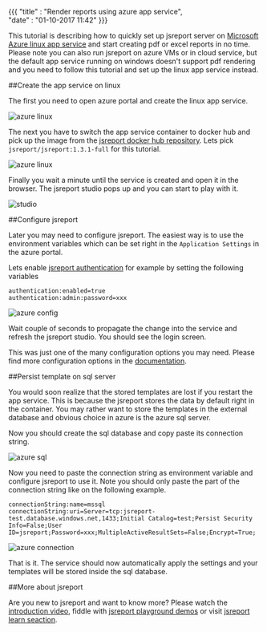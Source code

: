 ﻿{{{
    "title"    : "Render reports using azure app service",	   
    "date"     : "01-10-2017 11:42"	
}}}

This tutorial is describing how to quickly set up jsreport server on [
Microsoft Azure linux app service](https://docs.microsoft.com/en-us/azure/app-service/app-service-linux-readme) and start creating pdf or excel reports in no time. Please note you can also run jsreport on azure VMs or in cloud service, but the default app service running on windows doesn't support pdf rendering and you need to follow this tutorial and set up the linux app service instead.

##Create the app service on linux

The first you need to open azure portal and create the linux app service.

![azure linux](http://jsreport.net/blog/azure-linux.png)


The next you have to switch the app service container to docker hub and pick up the image from the [jsreport docker hub repository](https://hub.docker.com/r/jsreport/jsreport). Lets pick `jsreport/jsreport:1.3.1-full` for this tutorial.


![azure linux](http://jsreport.net/blog/azure-docker.png)

Finally you wait a minute until the service is created and open it in the browser. The jsreport studio pops up and you can start to play with it. 

![studio](http://jsreport.net/screenshots/studio.png?v=1)

##Configure jsreport 

Later you may need to configure jsreport. The easiest way is to use the environment variables which can be set right in the `Application Settings` in the azure portal.

Lets enable [jsreport authentication](http://jsreport.net/learn/authentication) for example by setting the following variables

```
authentication:enabled=true
authentication:admin:password=xxx
```

![azure config](http://jsreport.net/blog/azure-config.png)

Wait couple of seconds to propagate the change into the service and refresh the jsreport studio. You should see the login screen.

This was just one of the many configuration options you may need. Please find more configuration options in the [documentation](http://jsreport.net/learn/configuration).

##Persist template on sql server

You would soon realize that the stored templates are lost if you restart the app service. This is because the jsreport stores the data by default right in the container. You may rather want to store the templates in the external database and obvious choice in azure is the azure sql server.

Now you should create the sql database and copy paste its connection string.

![azure sql](http://jsreport.net/blog/azure-sql.png)

Now you need to paste the connection string as environment variable and configure jsreport to use it. Note you should only paste the part of the connection string like on the following example.
```
connectionString:name=mssql
connectionString:uri=Server=tcp:jsreport-test.database.windows.net,1433;Initial Catalog=test;Persist Security Info=False;User ID=jsreport;Password=xxx;MultipleActiveResultSets=False;Encrypt=True;
```


![azure connection](http://jsreport.net/blog/azure-connection.png)

That is it. The service should now automatically apply the settings and your templates will be stored inside the sql database.

##More about jsreport

Are you new to jsreport and want to know more? Please watch the [introduction video](https://www.youtube.com/watch?v=mf8-SdGjsdo), fiddle with [jsreport playground demos](http://jsreport.net/playground) or visit [jsreport learn seaction](http://jsreport.net).
